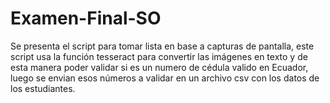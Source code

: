 # Examen-Final-SO
Se presenta el script para tomar lista en base a capturas de pantalla, este script usa la función tesseract para convertir las imágenes en texto y de esta manera poder validar si es un numero de 
cédula valido en Ecuador, luego se envian esos números a validar en un archivo csv con los datos de los estudiantes.
